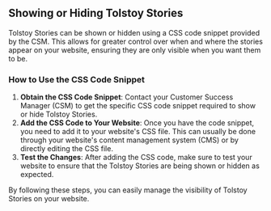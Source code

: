 ## Showing or Hiding Tolstoy Stories

Tolstoy Stories can be shown or hidden using a CSS code snippet provided by the CSM. This allows for greater control over when and where the stories appear on your website, ensuring they are only visible when you want them to be.

### How to Use the CSS Code Snippet

1. **Obtain the CSS Code Snippet**: Contact your Customer Success Manager (CSM) to get the specific CSS code snippet required to show or hide Tolstoy Stories.
2. **Add the CSS Code to Your Website**: Once you have the code snippet, you need to add it to your website's CSS file. This can usually be done through your website's content management system (CMS) or by directly editing the CSS file.
3. **Test the Changes**: After adding the CSS code, make sure to test your website to ensure that the Tolstoy Stories are being shown or hidden as expected.

By following these steps, you can easily manage the visibility of Tolstoy Stories on your website.